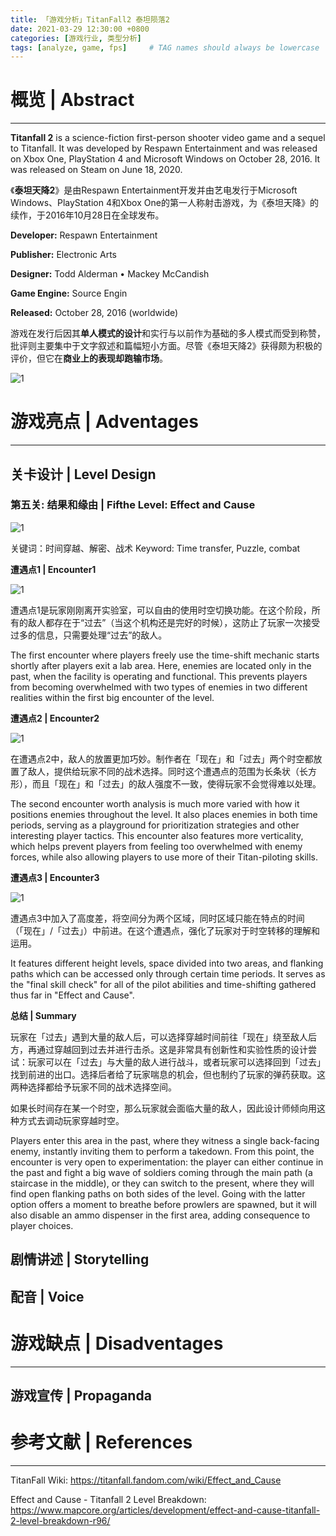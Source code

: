 ```yaml
---
title: 「游戏分析」TitanFall2 泰坦陨落2
date: 2021-03-29 12:30:00 +0800
categories: [游戏行业, 类型分析]
tags: [analyze, game, fps]     # TAG names should always be lowercase
---
```


# 概览 | Abstract
---

**Titanfall 2** is a science-fiction first-person shooter video game and a sequel to Titanfall. It was developed by Respawn Entertainment and was released on Xbox One, PlayStation 4 and Microsoft Windows on October 28, 2016. It was released on Steam on June 18, 2020.

《**泰坦天降2**》是由Respawn Entertainment开发并由艺电发行于Microsoft Windows、PlayStation 4和Xbox One的第一人称射击游戏，为《泰坦天降》的续作，于2016年10月28日在全球发布。

**Developer:** Respawn Entertainment

**Publisher:** Electronic Arts

**Designer:** Todd Alderman • Mackey McCandish

**Game Engine:** Source Engin

**Released:** October 28, 2016 (worldwide)

游戏在发行后因其**单人模式的设计**和实行与以前作为基础的多人模式而受到称赞，批评则主要集中于文字叙述和篇幅短小方面。尽管《泰坦天降2》获得颇为积极的评价，但它在**商业上的表现却跑输市场**。

![1][poster]

# 游戏亮点 | Adventages
---

## 关卡设计 | Level Design

### 第五关: 结果和缘由 | Fifthe Level: Effect and Cause
![1][screenShot_0]

关键词：时间穿越、解密、战术
Keyword: Time transfer, Puzzle, combat

**遭遇点1 | Encounter1**

![1][map_1]

遭遇点1是玩家刚刚离开实验室，可以自由的使用时空切换功能。在这个阶段，所有的敌人都存在于“过去”（当这个机构还是完好的时候），这防止了玩家一次接受过多的信息，只需要处理“过去”的敌人。

The first encounter where players freely use the time-shift mechanic starts shortly after players exit a lab area. Here, enemies are located only in the past, when the facility is operating and functional. This prevents players from becoming overwhelmed with two types of enemies in two different realities within the first big encounter of the level.

**遭遇点2 | Encounter2**

![1][map_2]

在遭遇点2中，敌人的放置更加巧妙。制作者在「现在」和「过去」两个时空都放置了敌人，提供给玩家不同的战术选择。同时这个遭遇点的范围为长条状（长方形），而且「现在」和「过去」的敌人强度不一致，使得玩家不会觉得难以处理。

The second encounter worth analysis is much more varied with how it positions enemies throughout the level. It also places enemies in both time periods, serving as a playground for prioritization strategies and other interesting player tactics. This encounter also features more verticality, which helps prevent players from feeling too overwhelmed with enemy forces, while also allowing players to use more of their Titan-piloting skills.

**遭遇点3 | Encounter3**

![1][map_3]

遭遇点3中加入了高度差，将空间分为两个区域，同时区域只能在特点的时间（「现在」/「过去」）中前进。在这个遭遇点，强化了玩家对于时空转移的理解和运用。

 It features different height levels, space divided into two areas, and flanking paths which can be accessed only through certain time periods. It serves as the "final skill check" for all of the pilot abilities and time-shifting gathered thus far in "Effect and Cause".

 **总结 | Summary**

 玩家在「过去」遇到大量的敌人后，可以选择穿越时间前往「现在」绕至敌人后方，再通过穿越回到过去并进行击杀。这是非常具有创新性和实验性质的设计尝试：玩家可以在「过去」与大量的敌人进行战斗，或者玩家可以选择回到「过去」找到前进的出口。选择后者给了玩家喘息的机会，但也制约了玩家的弹药获取。这两种选择都给予玩家不同的战术选择空间。

如果长时间存在某一个时空，那么玩家就会面临大量的敌人，因此设计师倾向用这种方式去调动玩家穿越时空。

Players enter this area in the past, where they witness a single back-facing enemy, instantly inviting them to perform a takedown. From this point, the encounter is very open to experimentation: the player can either continue in the past and fight a big wave of soldiers coming through the main path (a staircase in the middle), or they can switch to the present, where they will find open flanking paths on both sides of the level. Going with the latter option offers a moment to breathe before prowlers are spawned, but it will also disable an ammo dispenser in the first area, adding consequence to player choices.

## 剧情讲述 | Storytelling

## 配音 | Voice










# 游戏缺点 | Disadventages
---

## 游戏宣传 | Propaganda


# 参考文献 | References
---

TitanFall Wiki: https://titanfall.fandom.com/wiki/Effect_and_Cause

Effect and Cause - Titanfall 2 Level Breakdown: https://www.mapcore.org/articles/development/effect-and-cause-titanfall-2-level-breakdown-r96/








[poster]: https://github.com/kanericky/kanericky.github.io/blob/master/_posts/Pictures/titanfall2%20poster.jpeg?raw=true

[map_1]: https://www.mapcore.org/uploads/monthly_2018_02/3.jpg.1ae2f4f0e89ff9a21bf4adaa0ccd076b.jpg

[screenShot_0]: https://www.mapcore.org/uploads/monthly_2018_02/2.jpg.29e7b6c57f44b85b41076c188149a3bf.jpg

[map_2]: https://www.mapcore.org/uploads/monthly_2018_02/6.jpg.c4267f8036362c10bb09fe3dcebeb95e.jpg

[map_3]: https://www.mapcore.org/uploads/monthly_2018_02/9.jpg.f73a06757e3259b25a078d42cedb5fec.jpg